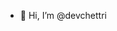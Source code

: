 - 👋 Hi, I’m @devchettri

<!---
devchettri/devchettri is a ✨ special ✨ repository because its `README.md` (this file) appears on your GitHub profile.
You can click the Preview link to take a look at your changes.
--->
